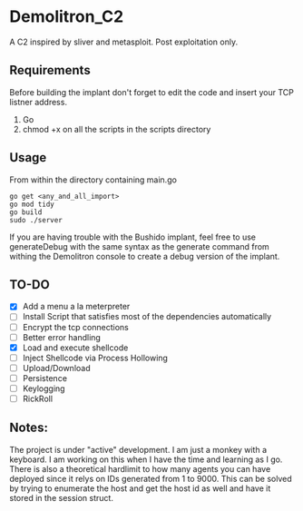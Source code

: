 
# Demolitron_C2
A C2 inspired by sliver and metasploit. Post exploitation only.
  

## Requirements
Before building the implant don't forget to edit the code and insert your TCP listner address.

 1. Go
 2. chmod +x on all the scripts in the scripts directory

## Usage
From within the directory containing main.go

    go get <any_and_all_import>
    go mod tidy
    go build
    sudo ./server
If you are having trouble with the Bushido implant, feel free to use generateDebug with the same syntax as the generate command from withing the Demolitron console to create a debug version of the implant.


## TO-DO

 - [x]  Add a menu a la meterpreter
 - [ ] Install Script that satisfies most of the dependencies automatically
 - [ ] Encrypt the tcp connections
 - [ ] Better error handling
 - [x] Load and execute shellcode
 - [ ] Inject Shellcode via Process Hollowing
 - [ ] Upload/Download
 - [ ] Persistence
 - [ ] Keylogging
 - [ ] RickRoll

## Notes:
The project is under "active" development. I am just a monkey with a keyboard. I am working on this when I have the time and learning as I go.
There is also a theoretical hardlimit to how many agents you can have deployed since it relys on IDs generated from 1 to 9000. This can be solved by trying to enumerate the host and get the host id as well and have it stored in the session struct.
